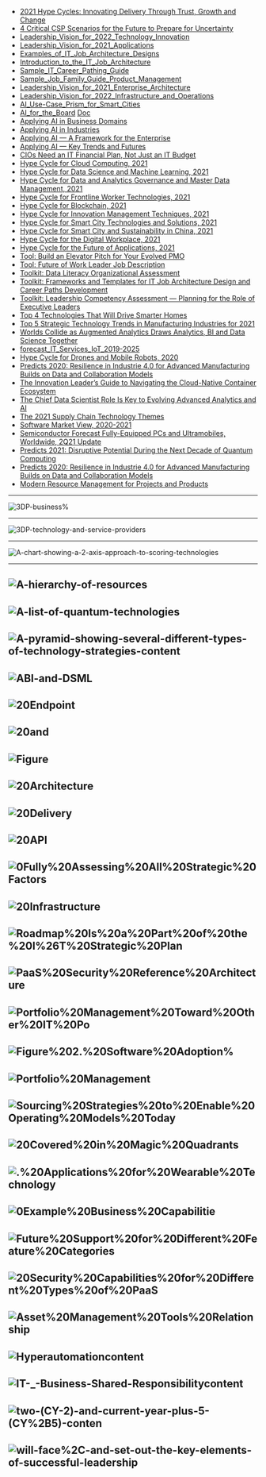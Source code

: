 
- [2021 Hype Cycles: Innovating Delivery Through
Trust, Growth and Change](https://github.com/gopala-kr/Quantum-Dots/blob/master/23-Future-of-ET/_2021/2021_Hype_Cycles_In_755981_ndx.pdf)
- [4 Critical CSP Scenarios for the Future to Prepare
for Uncertainty
](https://github.com/gopala-kr/Quantum-Dots/blob/master/23-Future-of-ET/_2021/4_Critical_CSP_Scena_754195_ndx.pdf)
- [Leadership_Vision_for_2022_Technology_Innovation](https://github.com/gopala-kr/Quantum-Dots/blob/master/23-Future-of-ET/_2021/730839_Leadership_Vision_for_2022_Technology_Innovation.pptx)
- [Leadership_Vision_for_2021_Applications](https://github.com/gopala-kr/Quantum-Dots/blob/master/23-Future-of-ET/_2021/734696_Leadership_Vision_for_2021_Applications.pptx)
- [Examples_of_IT_Job_Architecture_Designs](https://github.com/gopala-kr/Quantum-Dots/blob/master/23-Future-of-ET/_2021/742824_Examples_of_IT_Job_Architecture_Designs.pptx)
- [Introduction_to_the_IT_Job_Architecture](https://github.com/gopala-kr/Quantum-Dots/blob/master/23-Future-of-ET/_2021/742824_Introduction_to_the_IT_Job_Architecture.pptx)
- [Sample_IT_Career_Pathing_Guide](https://github.com/gopala-kr/Quantum-Dots/blob/master/23-Future-of-ET/_2021/742824_Sample_IT_Career_Pathing_Guide.pptx)
- [Sample_Job_Family_Guide_Product_Management](https://github.com/gopala-kr/Quantum-Dots/blob/master/23-Future-of-ET/_2021/742824_Sample_Job_Family_Guide_Product_Management.docx)
- [Leadership_Vision_for_2021_Enterprise_Architecture](https://github.com/gopala-kr/Quantum-Dots/blob/master/23-Future-of-ET/_2021/751787_Leadership_Vision_for_2021_Enterprise_Architecture.pptx)
- [Leadership_Vision_for_2022_Infrastructure_and_Operations](https://github.com/gopala-kr/Quantum-Dots/blob/master/23-Future-of-ET/_2021/756412_Leadership_Vision_for_2022_Infrastructure_and_Operations.pptx)
- [AI_Use-Case_Prism_for_Smart_Cities](https://github.com/gopala-kr/Quantum-Dots/blob/master/23-Future-of-ET/_2021/AI_Use-Case_Prism_for_Smart_Cities_733818.pdf)
- [AI_for_the_Board](https://github.com/gopala-kr/Quantum-Dots/blob/master/23-Future-of-ET/_2021/AI_for_the_Board_745161.pptx) [Doc](https://github.com/gopala-kr/Quantum-Dots/blob/master/23-Future-of-ET/_2021/AI_for_the_Board_745161_ndx.pdf)
- [Applying AI in Business Domains](https://github.com/gopala-kr/Quantum-Dots/blob/master/23-Future-of-ET/_2021/Applying_AI_in_Busin_745077_ndx.pdf)
- [Applying AI in Industries](https://github.com/gopala-kr/Quantum-Dots/blob/master/23-Future-of-ET/_2021/Applying_AI_in_Indus_726651_ndx.pdf)
- [Applying AI — A Framework for the Enterprise](https://github.com/gopala-kr/Quantum-Dots/blob/master/23-Future-of-ET/_2021/Applying_AI_%E2%80%94_A_Fram_725152_ndx.pdf)
- [Applying AI — Key Trends and Futures](https://github.com/gopala-kr/Quantum-Dots/blob/master/23-Future-of-ET/_2021/Applying_AI_%E2%80%94_Key_Tr_745081_ndx.pdf)
- [CIOs Need an IT Financial Plan, Not Just an IT Budget](https://github.com/gopala-kr/Quantum-Dots/blob/master/23-Future-of-ET/_2021/CIOs_Need_an_IT_Fina_749534_ndx.pdf)
- [Hype Cycle for Cloud Computing, 2021](https://github.com/gopala-kr/Quantum-Dots/blob/master/23-Future-of-ET/_2021/Hype_Cycle_for_Cloud_747400_ndx.pdf)
- [Hype Cycle for Data Science and Machine
Learning, 2021](https://github.com/gopala-kr/Quantum-Dots/blob/master/23-Future-of-ET/_2021/Hype_Cycle_for_Data__747536_ndx.pdf)
- [Hype Cycle for Data and Analytics Governance and
Master Data Management, 2021](https://github.com/gopala-kr/Quantum-Dots/blob/master/23-Future-of-ET/_2021/Hype_Cycle_for_Data__747541_ndx.pdf)
- [Hype Cycle for Frontline Worker Technologies,
2021](https://github.com/gopala-kr/Quantum-Dots/blob/master/23-Future-of-ET/_2021/Hype_Cycle_for_Front_747410_ndx.pdf)
- [Hype Cycle for Blockchain, 2021](https://github.com/gopala-kr/Quantum-Dots/blob/master/23-Future-of-ET/_2021/Hype_Cycle_for_Block_747513_ndx.pdf)
- [Hype Cycle for Innovation Management
Techniques, 2021](https://github.com/gopala-kr/Quantum-Dots/blob/master/23-Future-of-ET/_2021/Hype_Cycle_for_Innov_748297_ndx.pdf)
- [Hype Cycle for Smart City Technologies and
Solutions, 2021
](https://github.com/gopala-kr/Quantum-Dots/blob/master/23-Future-of-ET/_2021/Hype_Cycle_for_Smart_747414_ndx.pdf)
- [Hype Cycle for Smart City and Sustainability in
China, 2021](https://github.com/gopala-kr/Quantum-Dots/blob/master/23-Future-of-ET/_2021/Hype_Cycle_for_Smart_747462_ndx.pdf)
- [Hype Cycle for the Digital Workplace, 2021](https://github.com/gopala-kr/Quantum-Dots/blob/master/23-Future-of-ET/_2021/Hype_Cycle_for_the_D_747500_ndx.pdf)
- [Hype Cycle for the Future of Applications, 2021](https://github.com/gopala-kr/Quantum-Dots/blob/master/23-Future-of-ET/_2021/Hype_Cycle_for_the_F_747572_ndx.pdf)
- [Tool: Build an Elevator Pitch for Your Evolved PMO](https://github.com/gopala-kr/Quantum-Dots/blob/master/23-Future-of-ET/_2021/Tool_Build_an_Eleva_756659_ndx.pdf)
- [Tool: Future of Work Leader Job Description](https://github.com/gopala-kr/Quantum-Dots/blob/master/23-Future-of-ET/_2021/Tool_Future_of_Work_754538_ndx.pdf)
- [Toolkit: Data Literacy Organizational Assessment](https://github.com/gopala-kr/Quantum-Dots/blob/master/23-Future-of-ET/_2021/Toolkit_Data_Litera_720205_ndx.pdf)
- [Toolkit: Frameworks and Templates for IT Job
Architecture Design and Career Paths Development](https://github.com/gopala-kr/Quantum-Dots/blob/master/23-Future-of-ET/_2021/Toolkit_Frameworks__742824_ndx.pdf)
- [Toolkit: Leadership Competency Assessment —
Planning for the Role of Executive Leaders](https://github.com/gopala-kr/Quantum-Dots/blob/master/23-Future-of-ET/_2021/Toolkit_Leadership__722755_ndx.pdf)
- [Top 4 Technologies That Will Drive Smarter
Homes
](https://github.com/gopala-kr/Quantum-Dots/blob/master/23-Future-of-ET/_2021/Top_4_Technologies_T_741919_ndx.pdf)
- [Top 5 Strategic Technology Trends in
Manufacturing Industries for 2021](https://github.com/gopala-kr/Quantum-Dots/blob/master/23-Future-of-ET/_2021/Top_5_Strategic_Tech_745972_ndx.pdf)
- [Worlds Collide as Augmented Analytics Draws
Analytics, BI and Data Science Together](https://github.com/gopala-kr/Quantum-Dots/blob/master/23-Future-of-ET/_2021/Worlds_Collide_as_Au_752904_ndx.pdf)
- [forecast_IT_Services_IoT_2019-2025](https://github.com/gopala-kr/Quantum-Dots/blob/master/23-Future-of-ET/_2021/forecast_IT_Services_IoT_2019-2025_750954.xlsx)
- [Hype Cycle for Drones and Mobile Robots,
2020
](https://github.com/gopala-kr/Quantum-Dots/blob/master/23-Future-of-ET/_2021/hype_cycle_for_drones_and_mo_441649%20(2).pdf)
- [Predicts 2020: Resilience in Industrie 4.0 for
Advanced Manufacturing Builds on Data and
Collaboration Models](https://github.com/gopala-kr/Quantum-Dots/blob/master/23-Future-of-ET/_2021/predicts_2020_resilience_in__465232.pdf)
- [The Innovation Leader’s Guide to Navigating the
Cloud-Native Container Ecosystem
](https://github.com/gopala-kr/Quantum-Dots/blob/master/23-Future-of-ET/_2021/The_Innovation_Leade_745135_ndx.pdf)
- [The Chief Data Scientist Role Is Key to Evolving
Advanced Analytics and AI](https://github.com/gopala-kr/Quantum-Dots/blob/master/23-Future-of-ET/_2021/The_Chief_Data_Scien_746089_ndx%20(2).pdf)
- [The 2021 Supply Chain Technology Themes](https://github.com/gopala-kr/Quantum-Dots/blob/master/23-Future-of-ET/_2021/The_2021_Supply_Chai_746014_ndx.pdf)
- [Software Market View, 2020-2021](https://github.com/gopala-kr/Quantum-Dots/blob/master/23-Future-of-ET/_2021/Software_Market_View_754588_ndx.pdf)
- [Semiconductor Forecast Fully-Equipped PCs and
Ultramobiles, Worldwide, 2Q21 Update](https://github.com/gopala-kr/Quantum-Dots/blob/master/23-Future-of-ET/_2021/Semiconductor_Foreca_750688_ndx.pdf)
- [Predicts 2021: Disruptive Potential During the Next
Decade of Quantum Computing
](https://github.com/gopala-kr/Quantum-Dots/blob/master/23-Future-of-ET/_2021/Predicts_2021_Disru_737256_ndx.pdf)
- [Predicts 2020: Resilience in Industrie 4.0 for
Advanced Manufacturing Builds on Data and
Collaboration Models](https://github.com/gopala-kr/Quantum-Dots/blob/master/23-Future-of-ET/_2021/Predicts_2020_Resil_465232_ndx.pdf)
- [Modern Resource Management for Projects and
Products](https://github.com/gopala-kr/Quantum-Dots/blob/master/23-Future-of-ET/_2021/Modern_Resource_Mana_751973_ndx.pdf)

------------
![3DP-business%](https://github.com/gopala-kr/Quantum-Dots/blob/master/23-Future-of-ET/_2021/3DP-business%2C-organizations-across-manufacturing-industry-verticals-are-able-to-develop-six-capabilitie.png)

--------------
![3DP-technology-and-service-providers](https://github.com/gopala-kr/Quantum-Dots/blob/master/23-Future-of-ET/_2021/3DP-technology-and-service-providers.png)

-----------
![A-chart-showing-a-2-axis-approach-to-scoring-technologies](https://github.com/gopala-kr/Quantum-Dots/blob/master/23-Future-of-ET/_2021/A-chart-showing-a-2-axis-approach-to-scoring-technologies.png)

-----------
![A-hierarchy-of-resources](https://github.com/gopala-kr/Quantum-Dots/blob/master/23-Future-of-ET/_2021/A-hierarchy-of-resources.png)
--------
![A-list-of-quantum-technologies](https://github.com/gopala-kr/Quantum-Dots/blob/master/23-Future-of-ET/_2021/A-list-of-quantum-technologies.png)
--------
![A-pyramid-showing-several-different-types-of-technology-strategies-content](https://github.com/gopala-kr/Quantum-Dots/blob/master/23-Future-of-ET/_2021/A-pyramid-showing-several-different-types-of-technology-strategies-content.png)
--------
![ABI-and-DSML](https://github.com/gopala-kr/Quantum-Dots/blob/master/23-Future-of-ET/_2021/ABI-and-DSML.png)
--------
![20Endpoint](https://github.com/gopala-kr/Quantum-Dots/blob/master/23-Future-of-ET/_2021/Figure%201.%20Continuous%20Endpoint%20Experiences.png)
--------
![20and](https://github.com/gopala-kr/Quantum-Dots/blob/master/23-Future-of-ET/_2021/Figure%201.%20Gartner%20MOST%20Framework%20for%20Managing%20AI%20Trust%2C%20Risk%20and%20Security.png)
--------
![Figure](https://github.com/gopala-kr/Quantum-Dots/blob/master/23-Future-of-ET/_2021/Figure%2010_%20Kubernetes%20Components%20and%20Common%20Threats.png)
--------
![20Architecture](https://github.com/gopala-kr/Quantum-Dots/blob/master/23-Future-of-ET/_2021/Figure%2011_%20Application%20Security%20Reference%20Architecture.png)
--------
![20Delivery](https://github.com/gopala-kr/Quantum-Dots/blob/master/23-Future-of-ET/_2021/Figure%2012_%20Integrating%20Testing%20Into%20a%20Continuous%20Integration_Continuous%20Delivery%20(CI_CD)%20Pipeline.png)
--------
![20API](https://github.com/gopala-kr/Quantum-Dots/blob/master/23-Future-of-ET/_2021/Figure%2014_%20Web%20App%20and%20API%20Attack%20Pattern.png)
--------
![0Fully%20Assessing%20All%20Strategic%20Factors](https://github.com/gopala-kr/Quantum-Dots/blob/master/23-Future-of-ET/_2021/Figure%201_%20Create%20Leverage%20in%20Your%20Salesforce%20Deal%20by%20Fully%20Assessing%20All%20Strategic%20Factors.png)
--------

![20Infrastructure](https://github.com/gopala-kr/Quantum-Dots/blob/master/23-Future-of-ET/_2021/Figure%201_%20Edge%20Computing%20Infrastructure%20Stack.png)
--------
![Roadmap%20Is%20a%20Part%20of%20the%20I%26T%20Strategic%20Plan](https://github.com/gopala-kr/Quantum-Dots/blob/master/23-Future-of-ET/_2021/Figure%201_%20I%26T%20Strategic%20Roadmap%20Is%20a%20Part%20of%20the%20I%26T%20Strategic%20Plan.png)
--------
![PaaS%20Security%20Reference%20Architecture](https://github.com/gopala-kr/Quantum-Dots/blob/master/23-Future-of-ET/_2021/Figure%201_%20PaaS%20Security%20Reference%20Architecture.png)
--------
![Portfolio%20Management%20Toward%20Other%20IT%20Po](https://github.com/gopala-kr/Quantum-Dots/blob/master/23-Future-of-ET/_2021/Figure%201_%20The%20Position%20of%20Application%20Portfolio%20Management%20Toward%20Other%20IT%20Portfolio%20Management%20Disciplines.png)
--------
![Figure%202.%20Software%20Adoption%](https://github.com/gopala-kr/Quantum-Dots/blob/master/23-Future-of-ET/_2021/Figure%202.%20Software%20Adoption%20Driven%20by%20COVID-19.png)
--------
![Portfolio%20Management](https://github.com/gopala-kr/Quantum-Dots/blob/master/23-Future-of-ET/_2021/Figure%202_%20Functional%20Activity%20Map%20for%20IT%20Score%20for%20Program%20and%20Portfolio%20Management.png)
--------
![Sourcing%20Strategies%20to%20Enable%20Operating%20Models%20Today](https://github.com/gopala-kr/Quantum-Dots/blob/master/23-Future-of-ET/_2021/Figure%202_%20Key%20Criteria%20Impacting%20CSP%20Sourcing%20Strategies%20to%20Enable%20Operating%20Models%20Today.png)
--------
![20Covered%20in%20Magic%20Quadrants](https://github.com/gopala-kr/Quantum-Dots/blob/master/23-Future-of-ET/_2021/Figure%202_%20Major%20Salesforce%20Products%20Covered%20in%20Magic%20Quadrants.png)
--------

![.%20Applications%20for%20Wearable%20Technology](https://github.com/gopala-kr/Quantum-Dots/blob/master/23-Future-of-ET/_2021/Figure%203.%20Applications%20for%20Wearable%20Technology.png)
--------

![0Example%20Business%20Capabilitie](https://github.com/gopala-kr/Quantum-Dots/blob/master/23-Future-of-ET/_2021/Figure%203_%20Example%20Business%20Capabilities.png)
--------
![Future%20Support%20for%20Different%20Feature%20Categories](https://github.com/gopala-kr/Quantum-Dots/blob/master/23-Future-of-ET/_2021/Figure%203_%20Level%20of%20Current%20and%20Future%20Support%20for%20Different%20Feature%20Categories.png)
--------
![20Security%20Capabilities%20for%20Different%20Types%20of%20PaaS](https://github.com/gopala-kr/Quantum-Dots/blob/master/23-Future-of-ET/_2021/Figure%203_%20PaaS%20Security%20Capabilities%20for%20Different%20Types%20of%20PaaS.png)
--------
![Asset%20Management%20Tools%20Relationship](https://github.com/gopala-kr/Quantum-Dots/blob/master/23-Future-of-ET/_2021/Figure%204.%20Asset%20Management%20Tools%20Relationship.png)
--------
![Hyperautomationcontent](https://github.com/gopala-kr/Quantum-Dots/blob/master/23-Future-of-ET/_2021/Hyperautomationcontent.png)
--------
![IT-_-Business-Shared-Responsibilitycontent](https://github.com/gopala-kr/Quantum-Dots/blob/master/23-Future-of-ET/_2021/IT-_-Business-Shared-Responsibilitycontent.png)
--------
![two-(CY-2)-and-current-year-plus-5-(CY%2B5)-conten](https://github.com/gopala-kr/Quantum-Dots/blob/master/23-Future-of-ET/_2021/IT-spending-is-split-into-IT-Run%2C-IT-Change%2C-Parallel-Run-and-Depreciation%2C-covering-a-time-period-of-current-year-less-two-(CY-2)-and-current-year-plus-5-(CY%2B5)-content.png)
--------

![will-face%2C-and-set-out-the-key-elements-of-successful-leadership](https://github.com/gopala-kr/Quantum-Dots/blob/master/23-Future-of-ET/_2021/In-our-Leadership-Vision-for-2022-we-call-out-the-trends-that-enterprise-architects-and-their-teams-will-face%2C-and-set-out-the-key-elements-of-successful-leadership.png)
--------
